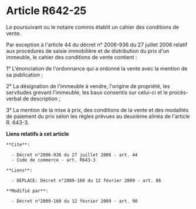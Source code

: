 # Article R642-25

Le poursuivant ou le notaire commis établit un cahier des conditions de vente. 

Par exception à l'article 44 du décret n° 2006-936 du 27 juillet 2006 relatif aux procédures de saisie immobilière et de
distribution du prix d'un immeuble, le cahier des conditions de vente contient : 

1° L'énonciation de l'ordonnance qui a ordonné la vente avec la mention de sa publication ; 

2° La désignation de l'immeuble à vendre, l'origine de propriété, les servitudes grevant l'immeuble, les baux consentis sur
celui-ci et le procès-verbal de description ; 

3° La mention de la mise à prix, des conditions de la vente et des modalités de paiement du prix selon les règles prévues au
deuxième alinéa de l'article R. 643-3.

**Liens relatifs à cet article**

	**Cite**:

	  - Décret n°2006-936 du 27 juillet 2006 - art. 44
	  - Code de commerce - art. R643-3

	**Liens**:

	  - DEPLACE: Décret n°2009-160 du 12 février 2009 - art. 86

	**Modifié par**:

	  - Décret n°2009-160 du 12 février 2009 - art. 90
